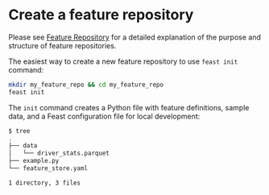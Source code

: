 # Create a feature repository

Please see [Feature Repository](../concepts/feature-repository.md) for a detailed explanation of the purpose and structure of feature repositories.

The easiest way to create a new feature repository to use `feast init` command:

```bash
mkdir my_feature_repo && cd my_feature_repo
feast init
```

The `init` command creates a Python file with feature definitions, sample data, and a Feast configuration file for local development:

```bash
$ tree
.
├── data
│   └── driver_stats.parquet
├── example.py
└── feature_store.yaml

1 directory, 3 files
```

